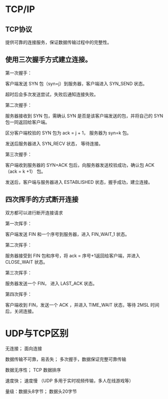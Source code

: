 # TCP/IP

## TCP协议

提供可靠的连接服务，保证数据传输过程中的完整性。

## 使用三次握手方式建立连接。

第一次握手：

客户端发送 SYN 包（syn=j）到服务器，客户端进入 SYN_SEND 状态。

超时后会多次发送尝试，失败后通知连接失败。

第二次握手：

服务器接收到 SYN 包，需确认 SYN 是否是该客户端发送的包，并将自己的 SYN 包一同返回给客户端。

区分客户端校验的 SYN 包为 ack = j + 1， 服务器为 syn=k 包。

发送后服务器进入 SYN_RECV 状态， 等待连接。

第三次握手：

客户端收到服务器的 SYN+ACK 包后，向服务器发送校验成功，确认包 ACK（ack = k +1） 包。

发送后，客户端与服务器进入 ESTABLISHED 状态，握手成功，建立连接。

## 四次挥手的方式断开连接

双方都可以进行断开连接请求

第一次挥手：

客户端发送 FIN 和一个序号到服务器，进入 FIN_WAIT_1 状态。

第二次挥手：

服务器接受到 FIN 包和序号，将 ack = 序号+1返回给客户端，并进入 CLOSE_WAIT 状态。

第三次挥手：

服务器发送一个 FIN， 进入 LAST_ACK 状态。

第四次挥手：

客户端收到 FIN，发送一个 ACK ，并进入 TIME_WAIT 状态，等待 2MSL 时间后，关闭连接。



# UDP与TCP区别

无连接； 面向连接

数据传输不可靠，易丢失； 多次握手，数据保证完整可靠传输

数据无序性； TCP 数据排序

速度快； 速度慢    （UDP 多用于实时视频传输，多人在线游戏等）

量级：数据头8字节；  数据头20字节
